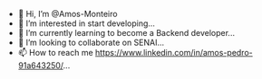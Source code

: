 - 👋 Hi, I’m @Amos-Monteiro
- 👀 I’m interested in start developing...
- 🌱 I’m currently learning to become a Backend developer...
- 💞️ I’m looking to collaborate on SENAI...
- 📫 How to reach me https://www.linkedin.com/in/amos-pedro-91a643250/...

<!---
Amos-Monteiro/Amos-Monteiro is a ✨ special ✨ repository because its `README.md` (this file) appears on your GitHub profile.
You can click the Preview link to take a look at your changes.
--->
